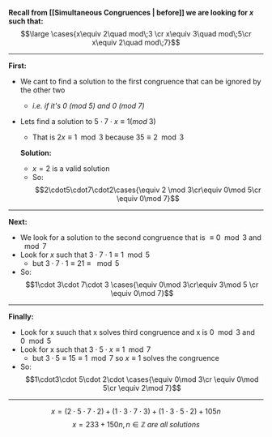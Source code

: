 **Recall from [[Simultaneous Congruences | before]] we are looking for $x$ such that:**
$$\large \cases{x\equiv 2\quad mod\;3 \cr x\equiv 3\quad mod\;5\cr x\equiv 2\quad mod\;7}$$
___
**First:**
- We cant to find a solution to the first congruence that can be ignored by the other two
	- *i.e. if it's 0 (mod 5) and 0 (mod 7)*
- Lets find a solution to $5\cdot 7 \cdot x \equiv 1(mod\;3)$
	- That is $2x \equiv 1\mod 3$ because $35 \equiv 2\mod 3$

	**Solution:**
	- $x = 2$ is a valid solution
	- So: $$2\cdot5\cdot7\cdot2\cases{\equiv 2 \mod 3\cr\equiv 0\mod 5\cr \equiv 0\mod 7}$$
___
**Next:**
- We look for a solution to the second congruence that is $\equiv 0\mod 3$ and $\mod 7$ 
- Look for $x$ such that $3\cdot 7\cdot 1 \equiv 1\mod 5$
	- but $3\cdot 7\cdot 1 \equiv 21 \equiv \mod 5$
- So: $$1\cdot 3\cdot 7\cdot 3 \cases{\equiv 0\mod 3\cr\equiv 3\mod 5 \cr \equiv 0\mod 7}$$
___ 
**Finally:**
- Look for x suuch that x solves third congruence and x is $0\mod 3$ and $0\mod 5$
- Look for x such that $3\cdot 5\cdot x \equiv 1\mod 7$
	- but $3\cdot 5\equiv 15\equiv 1\mod 7$ so $x\equiv 1$ solves the congruence
- So: $$1\cdot3\cdot 5\cdot 2\cdot \cases{\equiv 0\mod 3\cr \equiv 0\mod 5\cr \equiv 2\mod 7}$$
___
$$x = (2\cdot5\cdot7\cdot 2) + (1\cdot3\cdot7\cdot3) + (1\cdot3\cdot5\cdot2) + 105n$$
$$x = 233+150n, n\in \mathbb{Z}\;are\;all\;solutions$$